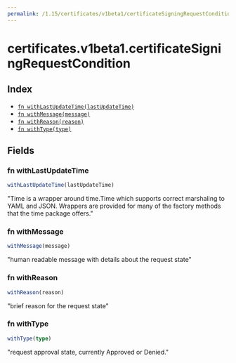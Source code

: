```yaml
---
permalink: /1.15/certificates/v1beta1/certificateSigningRequestCondition/
---
```


# certificates.v1beta1.certificateSigningRequestCondition



## Index

* [`fn withLastUpdateTime(lastUpdateTime)`](#fn-withlastupdatetime)
* [`fn withMessage(message)`](#fn-withmessage)
* [`fn withReason(reason)`](#fn-withreason)
* [`fn withType(type)`](#fn-withtype)

## Fields

### fn withLastUpdateTime

```ts
withLastUpdateTime(lastUpdateTime)
```

"Time is a wrapper around time.Time which supports correct marshaling to YAML and JSON.  Wrappers are provided for many of the factory methods that the time package offers."

### fn withMessage

```ts
withMessage(message)
```

"human readable message with details about the request state"

### fn withReason

```ts
withReason(reason)
```

"brief reason for the request state"

### fn withType

```ts
withType(type)
```

"request approval state, currently Approved or Denied."